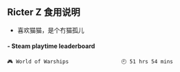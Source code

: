 ## Ricter Z 食用说明
- 喜欢猫猫，是个冇猫孤儿

<!-- steam-box start -->
#### - Steam playtime leaderboard
```text
🎮 World of Warships                 🕘 51 hrs 54 mins
```
<!-- Powered by https://github.com/YouEclipse/steam-box . -->
<!-- steam-box end -->
